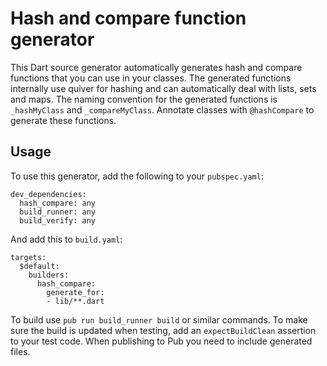 # Hash and compare function generator
This Dart source generator automatically generates hash and compare functions
that you can use in your classes. The generated functions internally use quiver
for hashing and can automatically deal with lists, sets and maps. The naming
convention for the generated functions is `_hashMyClass` and `_compareMyClass`.
Annotate classes with `@hashCompare` to generate these functions.

## Usage
To use this generator, add the following to your `pubspec.yaml`:

```
dev_dependencies:
  hash_compare: any
  build_runner: any
  build_verify: any
```

And add this to `build.yaml`:

```
targets:
  $default:
    builders:
      hash_compare:
        generate_for:
        - lib/**.dart
```

To build use `pub run build_runner build` or similar commands. To make sure the
build is updated when testing, add an `expectBuildClean` assertion to your test
code. When publishing to Pub you need to include generated files.
